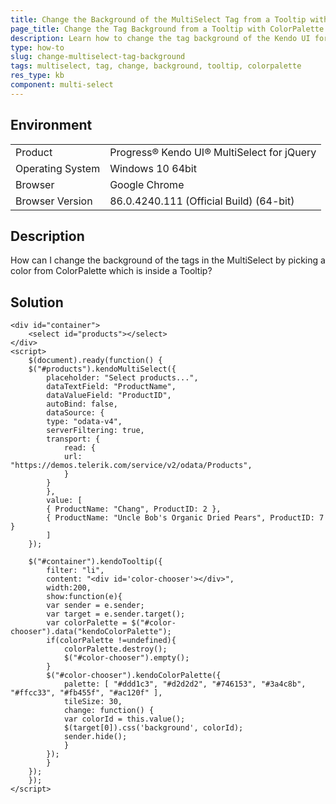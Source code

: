```yaml
---
title: Change the Background of the MultiSelect Tag from a Tooltip with a ColorPalette
page_title: Change the Tag Background from a Tooltip with ColorPalette - Kendo UI MultiSelect for jQuery
description: Learn how to change the tag background of the Kendo UI for jQuery MultiSelect by using a Tooltip with a ColorPalette component.
type: how-to
slug: change-multiselect-tag-background
tags: multiselect, tag, change, background, tooltip, colorpalette
res_type: kb
component: multi-select
---
```


## Environment

<table>
 <tr>
  <td>Product</td>
  <td>Progress® Kendo UI® MultiSelect for jQuery</td>
 </tr>
 <tr>
  <td>Operating System</td>
  <td>Windows 10 64bit</td>
 </tr>
 <tr>
  <td>Browser</td>
  <td>Google Chrome</td>
 </tr>
 <tr>
  <td>Browser Version</td>
  <td>86.0.4240.111 (Official Build) (64-bit)</td>
 </tr>
</table>

## Description

How can I change the background of the tags in the MultiSelect by picking a color from ColorPalette which is inside a Tooltip?

## Solution

```dojo
<div id="container">
    <select id="products"></select>
</div>
<script>
    $(document).ready(function() {
    $("#products").kendoMultiSelect({
        placeholder: "Select products...",
        dataTextField: "ProductName",
        dataValueField: "ProductID",
        autoBind: false,
        dataSource: {
        type: "odata-v4",
        serverFiltering: true,
        transport: {
            read: {
            url: "https://demos.telerik.com/service/v2/odata/Products",
            }
        }
        },
        value: [
        { ProductName: "Chang", ProductID: 2 },
        { ProductName: "Uncle Bob's Organic Dried Pears", ProductID: 7 }
        ]
    });

    $("#container").kendoTooltip({
        filter: "li",
        content: "<div id='color-chooser'></div>",
        width:200,
        show:function(e){
        var sender = e.sender;
        var target = e.sender.target();
        var colorPalette = $("#color-chooser").data("kendoColorPalette");
        if(colorPalette !=undefined){
            colorPalette.destroy();
            $("#color-chooser").empty();
        }
        $("#color-chooser").kendoColorPalette({
            palette: [ "#ddd1c3", "#d2d2d2", "#746153", "#3a4c8b", "#ffcc33", "#fb455f", "#ac120f" ],
            tileSize: 30,
            change: function() {
            var colorId = this.value();
            $(target[0]).css('background', colorId);
            sender.hide();
            }
        });
        }
    });
    });
</script>
```
